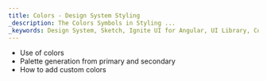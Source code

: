 ```yaml
---
title: Colors - Design System Styling
_description: The Colors Symbols in Styling ... 
_keywords: Design System, Sketch, Ignite UI for Angular, UI Library, Colors, Palettes
---
```


- Use of colors
- Palette generation from primary and secondary
- How to add custom colors
